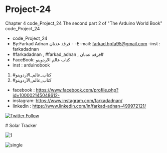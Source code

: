 # Project-24
Chapter 4 code_Project_24 The second part 2 of "The Arduino World Book" code_Project_24
- code_Project_24
-  By:Farkad Adnan فرقد عدنان - 
 -E-mail: farkad.hpfa95@gmail.com 
-inst : farkadadnan 
- #farkadadnan , #farkad_adnan , فرقد عدنان# 
- FaceBook: كتاب عالم الاردوينو 
- inst : arduinobook
1. #كتاب_عالم_الاردوينو
2. #كتاب_عالم_الآردوينو

* facebook : https://www.facebook.com/profile.php?id=100002145048612-
* instagram:  https://www.instagram.com/farkadadnan/
* linkedin : https://www.linkedin.com/in/farkad-adnan-499972121/

 <p>
 <a href='https://mobile.twitter.com/farkadadnan'>
        <img alt="Twitter Follow" src="https://img.shields.io/twitter/follow/farkadadnan?label=%40farkadadnan&style=social" alt='Twitter' align="center"/>
    </a>
</p>
# Solar Tracker 

![1](https://user-images.githubusercontent.com/35774039/165189992-157f5041-7a59-476a-8fe4-b0d4b202f016.JPG)

![single](https://user-images.githubusercontent.com/35774039/165190050-0a665dd7-efde-406e-95fb-b22993c735ef.png)

